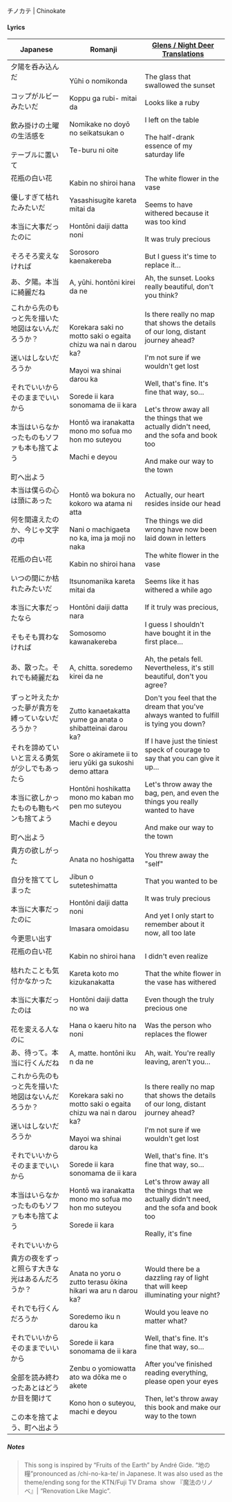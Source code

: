 チノカテ | Chinokate
#### Lyrics

| Japanese                                                                                                               | Romanji                                                                                                                                                                                                                         | [Glens / Night Deer Translations](https://twitter.com/NightDeerTL)                                                                                                                                                                                                                                                  |
| ---------------------------------------------------------------------------------------------------------------------- | ------------------------------------------------------------------------------------------------------------------------------------------------------------------------------------------------------------------------------- | ------------------------------------------------------------------------------------------------------------------------------------------------------------------------------------------------------------------------------------------------------------------------------------------------------------------- |
| 夕陽を呑み込んだ<br><br>コップがルビーみたいだ<br><br>飲み掛けの土曜の生活感を<br><br>テーブルに置いて                                                        | Yūhi o nomikonda<br><br>Koppu ga rubi- mitai da<br><br>Nomikake no doyō no seikatsukan o<br><br>Te-buru ni oite                                                                                                                 | The glass that swallowed the sunset<br><br>Looks like a ruby<br><br>I left on the table<br><br>The half-drank essence of my saturday life                                                                                                                                                                           |
| 花瓶の白い花<br><br>優しすぎて枯れたみたいだ<br><br>本当に大事だったのに<br><br>そろそろ変えなければ                                                         | Kabin no shiroi hana<br><br>Yasashisugite kareta mitai da<br><br>Hontōni daiji datta noni<br><br>Sorosoro kaenakereba                                                                                                           | The white flower in the vase<br><br>Seems to have withered because it was too kind<br><br>It was truly precious<br><br>But I guess it's time to replace it…                                                                                                                                                         |
| あ、夕陽。本当に綺麗だね                                                                                                           | A, yūhi. hontōni kirei da ne                                                                                                                                                                                                    | Ah, the sunset. Looks really beautiful, don't you think?                                                                                                                                                                                                                                                            |
| これから先のもっと先を描いた地図はないんだろうか？<br><br>迷いはしないだろうか<br><br>それでいいから そのままでいいから<br><br>本当はいらなかったものもソファも本も捨てよう<br><br>町へ出よう        | Korekara saki no motto saki o egaita chizu wa nai n darou ka?<br><br>Mayoi wa shinai darou ka<br><br>Sorede ii kara sonomama de ii kara<br><br>Hontō wa iranakatta mono mo sofua mo hon mo suteyou<br><br>Machi e deyou         | Is there really no map that shows the details of our long, distant journey ahead?<br><br>I'm not sure if we wouldn't get lost<br><br>Well, that's fine. It's fine that way, so…<br><br>Let's throw away all the things that we actually didn't need, and the sofa and book too<br><br>And make our way to the town  |
| 本当は僕らの心は頭にあった<br><br>何を間違えたのか、今じゃ文字の中<br><br>花瓶の白い花<br><br>いつの間にか枯れたみたいだ<br><br>本当に大事だったなら<br><br>そもそも買わなければ           | Hontō wa bokura no kokoro wa atama ni atta<br><br>Nani o machigaeta no ka, ima ja moji no naka<br><br>Kabin no shiroi hana<br><br>Itsunomanika kareta mitai da<br><br>Hontōni daiji datta nara<br><br>Somosomo kawanakereba     | Actually, our heart resides inside our head<br><br>The things we did wrong have now been laid down in letters<br><br>The white flower in the vase<br><br>Seems like it has withered a while ago<br><br>If it truly was precious,<br><br>I guess I shouldn't have bought it in the first place…                      |
| あ、散った。それでも綺麗だね                                                                                                         | A, chitta. soredemo kirei da ne                                                                                                                                                                                                 | Ah, the petals fell. Nevertheless, it's still beautiful, don't you agree?                                                                                                                                                                                                                                           |
| ずっと叶えたかった夢が貴方を縛っていないだろうか？<br><br>それを諦めていいと言える勇気が少しでもあったら<br><br>本当に欲しかったものも鞄もペンも捨てよう<br><br>町へ出よう                      | Zutto kanaetakatta yume ga anata o shibatteinai darou ka?<br><br>Sore o akiramete ii to ieru yūki ga sukoshi demo attara<br><br>Hontōni hoshikatta mono mo kaban mo pen mo suteyou<br><br>Machi e deyou                         | Don't you feel that the dream that you've always wanted to fulfill is tying you down?<br><br>If I have just the tiniest speck of courage to say that you can give it up…<br><br>Let's throw away the bag, pen, and even the things you really wanted to have<br><br>And make our way to the town                    |
| 貴方の欲しがった<br><br>自分を捨ててしまった<br><br>本当に大事だったのに<br><br>今更思い出す                                                             | Anata no hoshigatta<br><br>Jibun o suteteshimatta<br><br>Hontōni daiji datta noni<br><br>Imasara omoidasu                                                                                                                       | You threw away the "self"<br><br>That you wanted to be<br><br>It was truly precious<br><br>And yet I only start to remember about it now, all too late                                                                                                                                                              |
| 花瓶の白い花<br><br>枯れたことも気付かなかった<br><br>本当に大事だったのは<br><br>花を変える人なのに                                                         | Kabin no shiroi hana<br><br>Kareta koto mo kizukanakatta<br><br>Hontōni daiji datta no wa<br><br>Hana o kaeru hito na noni                                                                                                      | I didn't even realize<br><br>That the white flower in the vase has withered<br><br>Even though the truly precious one<br><br>Was the person who replaces the flower                                                                                                                                                 |
| あ、待って。本当に行くんだね                                                                                                         | A, matte. hontōni iku n da ne                                                                                                                                                                                                   | Ah, wait. You're really leaving, aren't you…                                                                                                                                                                                                                                                                        |
| これから先のもっと先を描いた地図はないんだろうか？<br><br>迷いはしないだろうか<br><br>それでいいから そのままでいいから<br><br>本当はいらなかったものもソファも本も捨てよう<br><br>それでいいから      | Korekara saki no motto saki o egaita chizu wa nai n darou ka?<br><br>Mayoi wa shinai darou ka<br><br>Sorede ii kara sonomama de ii kara<br><br>Hontō wa iranakatta mono mo sofua mo hon mo suteyou<br><br>Sorede ii kara        | Is there really no map that shows the details of our long, distant journey ahead?<br><br>I'm not sure if we wouldn't get lost<br><br>Well, that's fine. It's fine that way, so…<br><br>Let's throw away all the things that we actually didn't need, and the sofa and book too<br><br>Really, it's fine             |
| 貴方の夜をずっと照らす大きな光はあるんだろうか？<br><br>それでも行くんだろうか<br><br>それでいいから そのままでいいから<br><br>全部を読み終わったあとはどうか目を開けて<br><br>この本を捨てよう、町へ出よう | Anata no yoru o zutto terasu ōkina hikari wa aru n darou ka?<br><br>Soredemo iku n darou ka<br><br>Sorede ii kara sonomama de ii kara<br><br>Zenbu o yomiowatta ato wa dōka me o akete<br><br>Kono hon o suteyou, machi e deyou | Would there be a dazzling ray of light that will keep illuminating your night?<br><br>Would you leave no matter what?<br><br>Well, that's fine. It's fine that way, so…<br><br>After you've finished reading everything, please open your eyes<br><br>Then, let's throw away this book and make our way to the town |
##### Notes
>This song is inspired by “Fruits of the Earth” by André Gide. “地の糧”pronounced as /chi-no-ka-te/ in Japanese. It was also used as the theme/ending song for the KTN/Fuji TV Drama  show 『魔法のリノベ』| “Renovation Like Magic”.